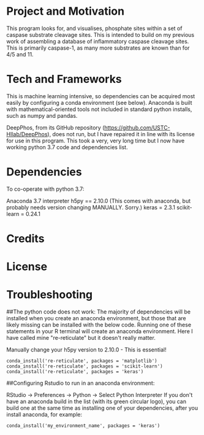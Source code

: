 # Project and Motivation

This program looks for, and visualises, phosphate sites within a set of caspase substrate cleavage sites. This is intended to build on my previous work of assembling a database of inflammatory caspase cleavage sites. This is primarily caspase-1, as many more substrates are known than for 4/5 and 11.

# Tech and Frameworks

This is machine learning intensive, so dependencies can be acquired most easily by configuring a conda environment (see below). Anaconda is built with mathematical-oriented tools not included in standard python installs, such as numpy and pandas.

DeepPhos, from its GitHub repository (https://github.com/USTC-HIlab/DeepPhos), does not run, but I have repaired it in line with its license for use in this program. This took a very, very long time but I now have working python 3.7 code and dependencies list.

# Dependencies

To co-operate with python 3.7:

Anaconda 3.7 interpreter
h5py == 2.10.0 (This comes with anaconda, but probably needs version changing MANUALLY. Sorry.)
keras = 2.3.1
scikit-learn = 0.24.1

# Credits
# License

# Troubleshooting

##The python code does not work:
The majority of dependencies will be installed when you create an anaconda environment, but those that are likely missing can be installed with the below code. Running one of these statements in your R terminal will create an anaconda environment. Here I have called mine "re-reticulate" but it doesn't really matter. 

Manually change your h5py version to 2.10.0 - This is essential!

```
conda_install('re-reticulate', packages = 'matplotlib')
conda_install('re-reticulate', packages = 'scikit-learn')
conda_install('re-reticulate', packages = 'keras')
```

##Configuring Rstudio to run in an anaconda environment:

RStudio -> Preferences -> Python -> Select Python Interpreter
If you don't have an anaconda build in the list (with its green circular logo), you can build one at the same time as installing one of your dependencies, after you install anaconda, for example: 
```
conda_install('my_environment_name', packages = 'keras')
```

